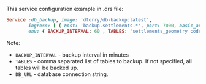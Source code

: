 This service configuration example in .drs file:
```ruby
Service :db_backup, image: 'dtorry/db-backup:latest',
        ingress: [ { host: 'backup.settlements.*', port: 7000, basic_auth: 'admin:admin:i7hdbc9g' }],
        env: { BACKUP_INTERVAL: 60 , TABLES: 'settlements_geometry code_settlements', DB_URL: DB_URL}
```

Note:
* `BACKUP_INTERVAL` - backup interval in minutes
* `TABLES` - comma separated list of tables to backup. If not specified, all tables will be backed up.
* `DB_URL` - database connection string.